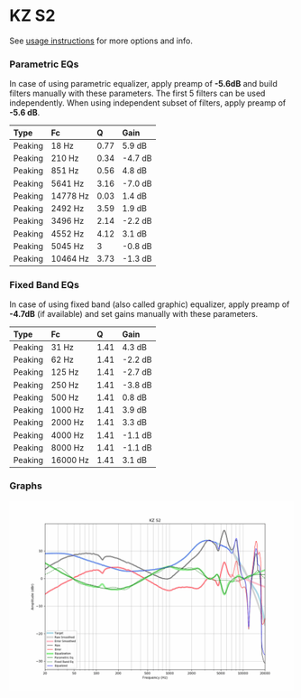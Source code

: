 # KZ S2
See [usage instructions](https://github.com/jaakkopasanen/AutoEq#usage) for more options and info.

### Parametric EQs
In case of using parametric equalizer, apply preamp of **-5.6dB** and build filters manually
with these parameters. The first 5 filters can be used independently.
When using independent subset of filters, apply preamp of **-5.6 dB**.

| Type    | Fc       |    Q | Gain    |
|:--------|:---------|:-----|:--------|
| Peaking | 18 Hz    | 0.77 | 5.9 dB  |
| Peaking | 210 Hz   | 0.34 | -4.7 dB |
| Peaking | 851 Hz   | 0.56 | 4.8 dB  |
| Peaking | 5641 Hz  | 3.16 | -7.0 dB |
| Peaking | 14778 Hz | 0.03 | 1.4 dB  |
| Peaking | 2492 Hz  | 3.59 | 1.9 dB  |
| Peaking | 3496 Hz  | 2.14 | -2.2 dB |
| Peaking | 4552 Hz  | 4.12 | 3.1 dB  |
| Peaking | 5045 Hz  | 3    | -0.8 dB |
| Peaking | 10464 Hz | 3.73 | -1.3 dB |

### Fixed Band EQs
In case of using fixed band (also called graphic) equalizer, apply preamp of **-4.7dB**
(if available) and set gains manually with these parameters.

| Type    | Fc       |    Q | Gain    |
|:--------|:---------|:-----|:--------|
| Peaking | 31 Hz    | 1.41 | 4.3 dB  |
| Peaking | 62 Hz    | 1.41 | -2.2 dB |
| Peaking | 125 Hz   | 1.41 | -2.7 dB |
| Peaking | 250 Hz   | 1.41 | -3.8 dB |
| Peaking | 500 Hz   | 1.41 | 0.8 dB  |
| Peaking | 1000 Hz  | 1.41 | 3.9 dB  |
| Peaking | 2000 Hz  | 1.41 | 3.3 dB  |
| Peaking | 4000 Hz  | 1.41 | -1.1 dB |
| Peaking | 8000 Hz  | 1.41 | -1.1 dB |
| Peaking | 16000 Hz | 1.41 | 3.1 dB  |

### Graphs
![](./KZ%20S2.png)